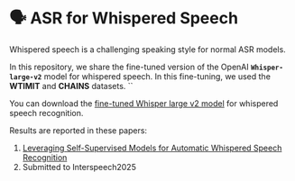 # 🗣️ ASR for Whispered Speech #

Whispered speech is a challenging speaking style for normal ASR models. 

In this repository, we share the fine-tuned version of the OpenAI **`Whisper-large-v2`** model for whispered speech. In this fine-tuning, we used the **WTIMIT** and **CHAINS** datasets.
``

You can download the [fine-tuned Whisper large v2 model](https://drive.google.com/file/d/1MB8qjPk8lmtECmuKX0qXhlXr9uwmnA0g/view?usp=sharing) for whispered speech recognition.

Results are reported in these papers:

1. [Leveraging Self-Supervised Models for Automatic Whispered Speech Recognition](https://arxiv.org/abs/2407.21211)
2. Submitted to Interspeech2025
